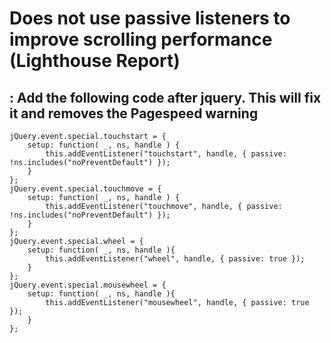 # Does not use passive listeners to improve scrolling performance (Lighthouse Report)


## : Add the following code after jquery. This will fix it and removes the Pagespeed warning

```
jQuery.event.special.touchstart = {
    setup: function( _, ns, handle ) {
        this.addEventListener("touchstart", handle, { passive: !ns.includes("noPreventDefault") });
    }
};
jQuery.event.special.touchmove = {
    setup: function( _, ns, handle ) {
        this.addEventListener("touchmove", handle, { passive: !ns.includes("noPreventDefault") });
    }
};
jQuery.event.special.wheel = {
    setup: function( _, ns, handle ){
        this.addEventListener("wheel", handle, { passive: true });
    }
};
jQuery.event.special.mousewheel = {
    setup: function( _, ns, handle ){
        this.addEventListener("mousewheel", handle, { passive: true });
    }
};
```
